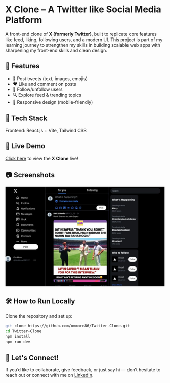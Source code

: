 # X Clone – A Twitter like Social Media Platform

A front-end clone of **X (formerly Twitter)**, built to replicate core features like feed, liking, following users, and a modern UI. This project is part of my learning journey to strengthen my skills in building scalable web apps with sharpening my front-end skills and clean design.


## 📌 Features
- 📝 Post tweets (text, images, emojis)
- ❤️ Like and comment on posts
- 👤 Follow/unfollow users
- 🔍 Explore feed & trending topics
- 📱 Responsive design (mobile-friendly)

## 🧰 Tech Stack
Frontend: React.js + Vite, Tailwind CSS

## 🚀 Live Demo
[Click here](https://twitter-clone-om-more.vercel.app/) to view the **X Clone** live!
<br>

## 📷 Screenshots
![X Clone Image](twitter.png)

## 🛠️ How to Run Locally

Clone the repository and set up:

```bash
git clone https://github.com/ommore86/Twitter-Clone.git
cd Twitter-Clone
npm install
npm run dev
```

<h2>🤝 Let's Connect!</h2>

If you’d like to collaborate, give feedback, or just say hi — don’t hesitate to reach out or connect with me on [LinkedIn](https://www.linkedin.com/in/om-more-b802b2281/).
